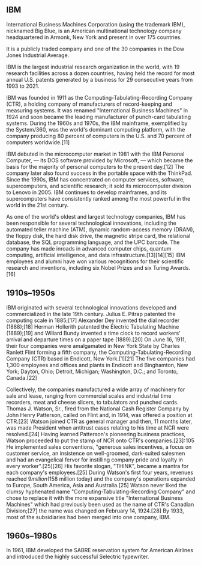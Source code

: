 ## IBM

International Business Machines Corporation (using the trademark IBM), nicknamed Big Blue, is an American multinational technology company headquartered in Armonk, New York and present in over 175 countries.

It is a publicly traded company and one of the 30 companies in the Dow Jones Industrial Average.

IBM is the largest industrial research organization in the world, with 19 research facilities across a dozen countries, having held the record for most annual U.S. patents generated by a business for 29 consecutive years from 1993 to 2021.

IBM was founded in 1911 as the Computing-Tabulating-Recording Company (CTR), a holding company of manufacturers of record-keeping and measuring systems. It was renamed "International Business Machines" in 1924 and soon became the leading manufacturer of punch-card tabulating systems. During the 1960s and 1970s, the IBM mainframe, exemplified by the System/360, was the world's dominant computing platform, with the company producing 80 percent of computers in the U.S. and 70 percent of computers worldwide.[11]

IBM debuted in the microcomputer market in 1981 with the IBM Personal Computer, — its DOS software provided by Microsoft, — which became the basis for the majority of personal computers to the present day.[12] The company later also found success in the portable space with the ThinkPad. Since the 1990s, IBM has concentrated on computer services, software, supercomputers, and scientific research; it sold its microcomputer division to Lenovo in 2005. IBM continues to develop mainframes, and its supercomputers have consistently ranked among the most powerful in the world in the 21st century.

As one of the world's oldest and largest technology companies, IBM has been responsible for several technological innovations, including the automated teller machine (ATM), dynamic random-access memory (DRAM), the floppy disk, the hard disk drive, the magnetic stripe card, the relational database, the SQL programming language, and the UPC barcode. The company has made inroads in advanced computer chips, quantum computing, artificial intelligence, and data infrastructure.[13][14][15] IBM employees and alumni have won various recognitions for their scientific research and inventions, including six Nobel Prizes and six Turing Awards.[16]

## 1910s–1950s

IBM originated with several technological innovations developed and commercialized in the late 19th century. Julius E. Pitrap patented the computing scale in 1885;[17] Alexander Dey invented the dial recorder (1888);[18] Herman Hollerith patented the Electric Tabulating Machine (1889);[19] and Willard Bundy invented a time clock to record workers' arrival and departure times on a paper tape (1889).[20] On June 16, 1911, their four companies were amalgamated in New York State by Charles Ranlett Flint forming a fifth company, the Computing-Tabulating-Recording Company (CTR) based in Endicott, New York.[1][21] The five companies had 1,300 employees and offices and plants in Endicott and Binghamton, New York; Dayton, Ohio; Detroit, Michigan; Washington, D.C.; and Toronto, Canada.[22]

Collectively, the companies manufactured a wide array of machinery for sale and lease, ranging from commercial scales and industrial time recorders, meat and cheese slicers, to tabulators and punched cards. Thomas J. Watson, Sr., fired from the National Cash Register Company by John Henry Patterson, called on Flint and, in 1914, was offered a position at CTR.[23] Watson joined CTR as general manager and then, 11 months later, was made President when antitrust cases relating to his time at NCR were resolved.[24] Having learned Patterson's pioneering business practices, Watson proceeded to put the stamp of NCR onto CTR's companies.[23]: 105  He implemented sales conventions, "generous sales incentives, a focus on customer service, an insistence on well-groomed, dark-suited salesmen and had an evangelical fervor for instilling company pride and loyalty in every worker".[25][26] His favorite slogan, "THINK", became a mantra for each company's employees.[25] During Watson's first four years, revenues reached $9 million ($158 million today) and the company's operations expanded to Europe, South America, Asia and Australia.[25] Watson never liked the clumsy hyphenated name "Computing-Tabulating-Recording Company" and chose to replace it with the more expansive title "International Business Machines" which had previously been used as the name of CTR's Canadian Division;[27] the name was changed on February 14, 1924.[28] By 1933, most of the subsidiaries had been merged into one company, IBM.

## 1960s–1980s

In 1961, IBM developed the SABRE reservation system for American Airlines and introduced the highly successful Selectric typewriter.